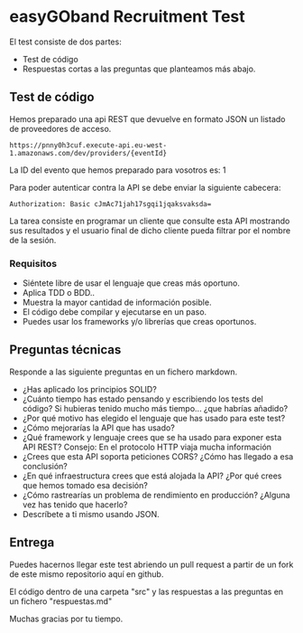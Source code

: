 # easyGOband Recruitment Test


El test consiste de dos partes:

- Test de código
- Respuestas cortas a las preguntas que planteamos más abajo.

## Test de código

Hemos preparado una api REST que devuelve en formato JSON un listado de proveedores de acceso.

```
https://pnny0h3cuf.execute-api.eu-west-1.amazonaws.com/dev/providers/{eventId}
```

La ID del evento que hemos preparado para vosotros es: 1

Para poder autenticar contra la API se debe enviar la siguiente cabecera: 

```
Authorization: Basic cJmAc71jah17sgqi1jqaksvaksda=
```

La tarea consiste en programar un cliente que consulte esta API mostrando sus resultados y el usuario final de dicho cliente pueda filtrar por el nombre de la sesión.

### Requisitos 
- Siéntete libre de usar el lenguaje que creas más oportuno.
- Aplica TDD o BDD..
- Muestra la mayor cantidad de información posible.
- El código debe compilar y ejecutarse en un paso.
- Puedes usar los frameworks y/o librerías que creas oportunos.

## Preguntas técnicas
Responde a las siguiente preguntas en un fichero markdown.
- ¿Has aplicado los principios SOLID?
- ¿Cuánto tiempo has estado pensando y escribiendo los tests del código? Si hubieras tenido mucho más tiempo... ¿que habrías añadido?
- ¿Por qué motivo has elegido el lenguaje que has usado para este test?
- ¿Cómo mejorarías la API que has usado?
- ¿Qué framework y lenguaje crees que se ha usado para exponer esta API REST? Consejo: En el protocolo HTTP viaja mucha información 
- ¿Crees que esta API soporta peticiones CORS? ¿Cómo has llegado a esa conclusión? 
- ¿En qué infraestructura crees que está alojada la API? ¿Por qué crees que hemos tomado esa decisión? 
- ¿Cómo rastrearías un problema de rendimiento en producción? ¿Alguna vez has tenido que hacerlo?
- Descríbete a ti mismo usando JSON.


## Entrega
Puedes hacernos llegar este test abriendo un pull request a partir de un fork de este mismo repositorio aquí en github. 

El código dentro de una carpeta "src" y las respuestas a las preguntas en un fichero "respuestas.md"

Muchas gracias por tu tiempo.
